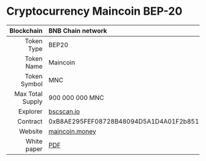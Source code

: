 # Cryptocurrency Maincoin BEP-20

| Blockchain   | BNB Chain network |
|-------------:|:--------------|
| Token Type   | BEP20         |
| Token Name | Maincoin |
| Token Symbol | MNC |
| Max Total Supply | 900 000 000 MNC |
| Explorer | [bscscan.io](https://bscscan.com/token/0xB8AE295FEF08728B48094D5A1D4A01F2b85139F8) |
| Contract | 0xB8AE295FEF08728B48094D5A1D4A01F2b85139F8 |
| Website | [maincoin.money](https://maincoin.money/) |
| White paper | [PDF](https://maincoin.money/wp_eng.pdf) |
